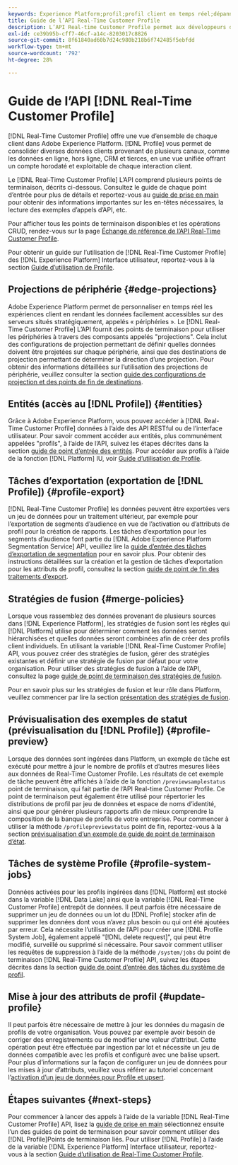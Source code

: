 ```yaml
---
keywords: Experience Platform;profil;profil client en temps réel;dépannage;API;profil unifié;profil unifié;unifié;profil;unifié;profil;rtcp;activer le profil;activer le profil
title: Guide de l’API Real-Time Customer Profile
description: L’API Real-time Customer Profile permet aux développeurs d’explorer et d’utiliser les données de profil, notamment d’afficher les profils, de créer et de mettre à jour des stratégies de fusion, d’exporter ou d’échantillonner des données de profil, ainsi que de supprimer les données de profil qui ne sont plus requises ou qui ont été ajoutées par erreur. Suivez ce guide pour savoir comment effectuer des opérations clés à l’aide de l’API.
exl-id: ce39b95b-cff7-46cf-a14c-8203017c8826
source-git-commit: 8f61840ad60b7d24c980b218b6f742485f5ebfdd
workflow-type: tm+mt
source-wordcount: '792'
ht-degree: 28%

---
```


# Guide de l’API [!DNL Real-Time Customer Profile]

[!DNL Real-Time Customer Profile] offre une vue d’ensemble de chaque client dans Adobe Experience Platform. [!DNL Profile] vous permet de consolider diverses données clients provenant de plusieurs canaux, comme les données en ligne, hors ligne, CRM et tierces, en une vue unifiée offrant un compte horodaté et exploitable de chaque interaction client.

Le [!DNL Real-Time Customer Profile] L’API comprend plusieurs points de terminaison, décrits ci-dessous. Consultez le guide de chaque point d’entrée pour plus de détails et reportez-vous au [guide de prise en main](getting-started.md) pour obtenir des informations importantes sur les en-têtes nécessaires, la lecture des exemples d’appels d’API, etc.

Pour afficher tous les points de terminaison disponibles et les opérations CRUD, rendez-vous sur la page [Échange de référence de l’API Real-Time Customer Profile](https://www.adobe.com/go/profile-apis-en).

Pour obtenir un guide sur l’utilisation de [!DNL Real-Time Customer Profile] des [!DNL Experience Platform] Interface utilisateur, reportez-vous à la section [Guide d’utilisation de Profile](../ui/user-guide.md).

<!-- ## (Alpha) Computed attributes {#computed-attributes}

>[!IMPORTANT]
>
>Computed attribute functionality is in alpha and is not available to all users. Documentation and functionality are subject to change.

Computed attributes are functions used to aggregate event-level data into profile-level attributes. These functions are automatically computed so that they can be used across segmentation, activation, and personalization.

Each computed attribute contains an expression, or "rule", that evaluates incoming data and stores the resulting value in a profile attribute. These computations help you to easily answer questions related to things like lifetime purchase value, time between purchases, or number of application opens, without requiring you to manually perform complex calculations each time the information is needed. These computed attribute values can then be viewed in a profile, used to create a segment, or accessed through a number of different access patterns.

You can create, view, edit, and delete computed attributes using the `config/computedAttributes` endpoint. To learn how to use computed attributes, refer to the [computed attributes overview](../computed-attributes/overview.md). For API operations, visit the [computed attributes API endpoint guide](../computed-attributes/ca-api.md). -->

## Projections de périphérie {#edge-projections}

Adobe Experience Platform permet de personnaliser en temps réel les expériences client en rendant les données facilement accessibles sur des serveurs situés stratégiquement, appelés « périphéries ». Le [!DNL Real-Time Customer Profile] L’API fournit des points de terminaison pour utiliser les périphéries à travers des composants appelés &quot;projections&quot;. Cela inclut des configurations de projection permettant de définir quelles données doivent être projetées sur chaque périphérie, ainsi que des destinations de projection permettant de déterminer la direction d’une projection. Pour obtenir des informations détaillées sur l’utilisation des projections de périphérie, veuillez consulter la section [guide des configurations de projection et des points de fin de destinations](edge-projections.md).

## Entités (accès au [!DNL Profile]) {#entities}

Grâce à Adobe Experience Platform, vous pouvez accéder à [!DNL Real-Time Customer Profile] données à l’aide des API RESTful ou de l’interface utilisateur. Pour savoir comment accéder aux entités, plus communément appelées &quot;profils&quot;, à l’aide de l’API, suivez les étapes décrites dans la section [guide de point d’entrée des entités](entities.md). Pour accéder aux profils à l’aide de la fonction [!DNL Platform] IU, voir [Guide d’utilisation de Profile](../ui/user-guide.md).

## Tâches d’exportation (exportation de [!DNL Profile]) {#profile-export}

[!DNL Real-Time Customer Profile] les données peuvent être exportées vers un jeu de données pour un traitement ultérieur, par exemple pour l’exportation de segments d’audience en vue de l’activation ou d’attributs de profil pour la création de rapports. Les tâches d’exportation pour les segments d’audience font partie du [!DNL Adobe Experience Platform Segmentation Service] API, veuillez lire la [guide d’entrée des tâches d’exportation de segmentation](../../profile/api/export-jobs.md) pour en savoir plus. Pour obtenir des instructions détaillées sur la création et la gestion de tâches d’exportation pour les attributs de profil, consultez la section [guide de point de fin des traitements d’export](export-jobs.md).

## Stratégies de fusion {#merge-policies}

Lorsque vous rassemblez des données provenant de plusieurs sources dans [!DNL Experience Platform], les stratégies de fusion sont les règles qui [!DNL Platform] utilise pour déterminer comment les données seront hiérarchisées et quelles données seront combinées afin de créer des profils client individuels. En utilisant la variable [!DNL Real-Time Customer Profile] API, vous pouvez créer des stratégies de fusion, gérer des stratégies existantes et définir une stratégie de fusion par défaut pour votre organisation. Pour utiliser des stratégies de fusion à l’aide de l’API, consultez la page [guide de point de terminaison des stratégies de fusion](merge-policies.md).

Pour en savoir plus sur les stratégies de fusion et leur rôle dans Platform, veuillez commencer par lire la section [présentation des stratégies de fusion](../merge-policies/overview.md).

## Prévisualisation des exemples de statut (prévisualisation du [!DNL Profile]) {#profile-preview}

Lorsque des données sont ingérées dans Platform, un exemple de tâche est exécuté pour mettre à jour le nombre de profils et d’autres mesures liées aux données de Real-Time Customer Profile. Les résultats de cet exemple de tâche peuvent être affichés à l’aide de la fonction `/previewsamplestatus` point de terminaison, qui fait partie de l’API Real-time Customer Profile. Ce point de terminaison peut également être utilisé pour répertorier les distributions de profil par jeu de données et espace de noms d’identité, ainsi que pour générer plusieurs rapports afin de mieux comprendre la composition de la banque de profils de votre entreprise.  Pour commencer à utiliser la méthode `/profilepreviewstatus` point de fin, reportez-vous à la section [prévisualisation d’un exemple de guide de point de terminaison d’état](preview-sample-status.md).

## Tâches de système Profile {#profile-system-jobs}

Données activées pour les profils ingérées dans [!DNL Platform] est stocké dans la variable [!DNL Data Lake] ainsi que la variable [!DNL Real-Time Customer Profile] entrepôt de données. Il peut parfois être nécessaire de supprimer un jeu de données ou un lot du [!DNL Profile] stocker afin de supprimer les données dont vous n’avez plus besoin ou qui ont été ajoutées par erreur. Cela nécessite l’utilisation de l’API pour créer une [!DNL Profile System Job], également appelé &quot;[!DNL delete request]&quot;, qui peut être modifié, surveillé ou supprimé si nécessaire. Pour savoir comment utiliser les requêtes de suppression à l’aide de la méthode `/system/jobs` du point de terminaison [!DNL Real-Time Customer Profile] API, suivez les étapes décrites dans la section [guide de point d’entrée des tâches du système de profil](profile-system-jobs.md).

## Mise à jour des attributs de profil {#update-profile}

Il peut parfois être nécessaire de mettre à jour les données du magasin de profils de votre organisation. Vous pouvez par exemple avoir besoin de corriger des enregistrements ou de modifier une valeur d’attribut. Cette opération peut être effectuée par ingestion par lot et nécessite un jeu de données compatible avec les profils et configuré avec une balise upsert. Pour plus d’informations sur la façon de configurer un jeu de données pour les mises à jour d’attributs, veuillez vous référer au tutoriel concernant l’[activation d’un jeu de données pour Profile et upsert](../../catalog/datasets/enable-upsert.md).

## Étapes suivantes {#next-steps}

Pour commencer à lancer des appels à l’aide de la variable [!DNL Real-Time Customer Profile] API, lisez la [guide de prise en main](getting-started.md) sélectionnez ensuite l’un des guides de point de terminaison pour savoir comment utiliser des [!DNL Profile]Points de terminaison liés. Pour utiliser [!DNL Profile] à l’aide de la variable [!DNL Experience Platform] Interface utilisateur, reportez-vous à la section [Guide d’utilisation de Real-Time Customer Profile](../ui/user-guide.md).
